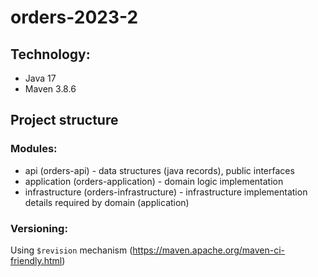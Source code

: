 # orders-2023-2

## Technology:

- Java 17
- Maven 3.8.6

## Project structure

### Modules:

- api (orders-api) - data structures (java records), public interfaces
- application (orders-application) - domain logic implementation
- infrastructure (orders-infrastructure) - infrastructure implementation details required by domain (application)

### Versioning:

Using `$revision` mechanism (https://maven.apache.org/maven-ci-friendly.html)
